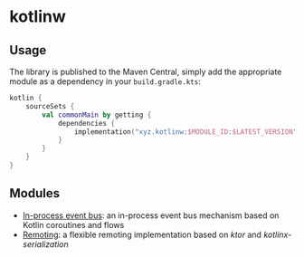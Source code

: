 # kotlinw

## Usage

The library is published to the Maven Central, simply add the appropriate module as a dependency in your `build.gradle.kts`:

```kotlin
kotlin {
    sourceSets {
        val commonMain by getting {
            dependencies {
                implementation("xyz.kotlinw:$MODULE_ID:$LATEST_VERSION")
            }
        }
    }
}
```

## Modules

- [In-process event bus](doc/kotlinw-eventbus-inprocess.md): an in-process event bus mechanism based on Kotlin coroutines and flows
- [Remoting](doc/kotlinw-remoting.md): a flexible remoting implementation based on _ktor_ and _kotlinx-serialization_
